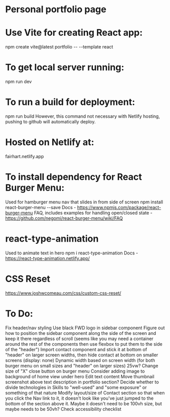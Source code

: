 # Personal portfolio page

# Use Vite for creating React app:
npm create vite@latest portfolio -- --template react

# To get local server running:
npm run dev

# To run a build for deployment:
npm run build
However, this command not necessary with Netlify hosting, pushing to github will automatically deploy.

# Hosted on Netlify at:
fairhart.netlify.app

# To install dependency for React Burger Menu:
Used for hamburger menu nav that slides in from side of screen
npm install react-burger-menu --save
Docs - https://www.npmjs.com/package/react-burger-menu
FAQ, includes examples for handling open/closed state - https://github.com/negomi/react-burger-menu/wiki/FAQ

# react-type-animation
Used to animate text in hero
npm i react-type-animation
Docs - https://react-type-animation.netlify.app/

# CSS Reset
https://www.joshwcomeau.com/css/custom-css-reset/

# To Do:
Fix header/nav styling
  Use black FWD logo in sidebar component
  Figure out how to position the sidebar component along the side of the screen and keep it there regardless of scroll (seems like you may need a container around the rest of the components then use flexbox to put them to the side of the "header")
  Import contact component and stick it at bottom of "header" on larger screen widths, then hide contact at bottom on smaller screens (display: none)
  Dynamic width based on screen width (for both burger menu on small sizes and "header" on larger sizes)
    25vw?
  Change size of "X" close button on burger menu
Consider adding image to background of home view under hero
Edit text content
Move thumbnail screenshot above text description in portfolio section?
Decide whether to divide technologies in Skills to "well-used" and "some exposure" or something of that nature
Modify layout/size of Contact section so that when you click the Nav link to it, it doesn't look like you've just jumped to the bottom of the section above it. Maybe it doesn't need to be 100vh size, but maybe needs to be 50vh?
Check accessibility checklist
